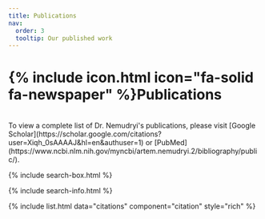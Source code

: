 ```yaml
---
title: Publications
nav:
  order: 3
  tooltip: Our published work
---
```


# {% include icon.html icon="fa-solid fa-newspaper" %}Publications

<br>
To view a complete list of Dr. Nemudryi's publications, please visit [Google Scholar](https://scholar.google.com/citations?user=Xiqh_0sAAAAJ&hl=en&authuser=1) or [PubMed](https://www.ncbi.nlm.nih.gov/myncbi/artem.nemudryi.2/bibliography/public/).


{% include search-box.html %}

{% include search-info.html %}

{% include list.html data="citations" component="citation" style="rich" %}
